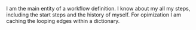 I am the main entity of a workflow definition. I know about my all my steps, including the start steps and the history of myself. For opimization I am caching the looping edges within a dictionary.